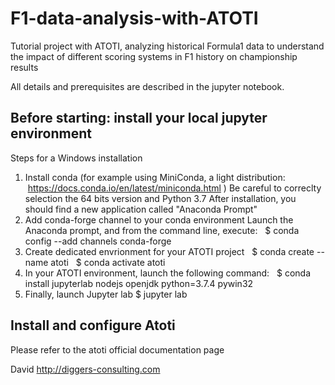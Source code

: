 # F1-data-analysis-with-ATOTI
Tutorial project with ATOTI, analyzing historical Formula1 data to understand the impact of different scoring systems in F1 history on championship results

All details and prerequisites are described in the jupyter notebook.

## Before starting: install your local jupyter environment
Steps for a Windows installation
1. Install conda (for example using MiniConda, a light distribution:  https://docs.conda.io/en/latest/miniconda.html )
  Be careful to correclty selection the 64 bits version and Python 3.7
  After installation, you should find a new application called "Anaconda Prompt"
2. Add conda-forge channel to your conda environment
  Launch the Anaconda prompt, and from the command line, execute:
  $ conda config --add channels conda-forge
3. Create  dedicated envrionment for your ATOTI project
  $ conda create --name atoti
  $ conda activate atoti
4. In your ATOTI environment, launch the following command:
  $ conda install jupyterlab nodejs openjdk python=3.7.4 pywin32
5. Finally, launch Jupyter lab
  $ jupyter lab

## Install and configure Atoti
Please refer to the atoti official documentation page

David
http://diggers-consulting.com
